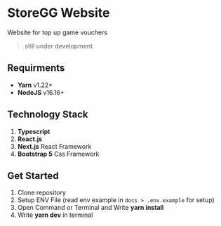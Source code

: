 

# StoreGG Website
 Website for top up game vouchers

> still under development



## Requirments

- **Yarn** v1.22+
- **NodeJS** v16.16+

## Technology Stack

1. **Typescript**
2. **React.js**
3. **Next.js** React Framework
4. **Bootstrap 5** Css Framework

## Get Started

1. Clone repository
2. Setup ENV File (read env example in `docs > .env.example` for setup)
3. Open Command or Terminal and Write **yarn install**
4. Write **yarn dev** in terminal
